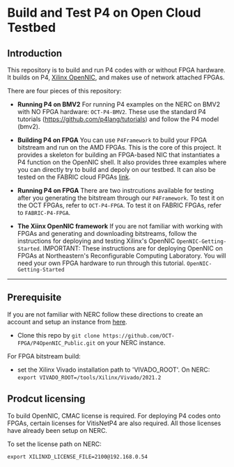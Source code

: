 # Build and Test P4 on Open Cloud Testbed
## Introduction 
This repository is to build and run P4 codes with or without FPGA hardware. It builds on P4, [Xilinx OpenNIC](https://github.com/Xilinx/open-nic), and makes use of network attached FPGAs.

There are four pieces of this repository:

- **Running P4 on BMV2**   For running P4 examples on the NERC on BMV2 with NO FPGA hardware: `OCT-P4-BMV2`.  These use the standard P4 tutorials  (https://github.com/p4lang/tutorials)  and follow the P4 model (bmv2). 

- **Building P4 on FPGA**  You can use `P4Framework` to build your FPGA bitstream and run on the AMD FPGAs. This is the core of this project. It provides a skeleton for building an FPGA-based NIC that instantiates a P4 function on the OpenNIC shell. It also provides three examples where you can directly try to build and depoly on our testbed. It can also be tested on the FABRIC cloud FPGAs [link](https://learn.fabric-testbed.net/article-categories/programmable-networking/). 

- **Running P4 on FPGA**   There are two instrcutions available for testing after you generating the bitstream through our `P4Framework`. To test it on the OCT FPGAs, refer to `OCT-P4-FPGA`. To test it on FABRIC FPGAs, refer to `FABRIC-P4-FPGA`.

- **The Xiinx OpenNIC framework**  If you are not familiar with working with FPGAs and generating and downloading bitstreams, follow the instructions for deploying and testing Xilinx's OpenNIC `OpenNIC-Getting-Started`.  IMPORTANT:  These instructions are for deploying OpenNIC on FPGAs at Northeastern's Reconfigurable Computing Laboratory.  You will need your own FPGA hardware to run through this tutorial.  `OpenNIC-Getting-Started`

------

## Prerequisite 

If you are not familiar with NERC follow these directions to create an account and setup an instance from [here](https://docs.google.com/document/d/1_JZ1K0lDdCTKP6TePhMbEBIyySO4jYZbF9-yBIQO07A/edit).

- Clone this repo by `git clone https://github.com/OCT-FPGA/P4OpenNIC_Public.git` on your NERC instance. 

For FPGA bitstream build:

- set the Xilinx Vivado installation path to 'VIVADO_ROOT'. On NERC:  `export VIVADO_ROOT=/tools/Xilinx/Vivado/2021.2`

## Prodcut licensing

To build OpenNIC, CMAC license is required. For deploying P4 codes onto FPGAs, certain licenses for VitisNetP4 are also required. All those licenses have already been setup on NERC.

To set the license path on NERC: 

`export XILINXD_LICENSE_FILE=2100@192.168.0.54`
